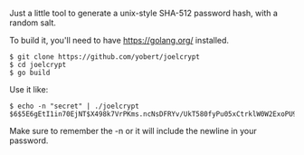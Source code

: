 Just a little tool to generate a unix-style SHA-512 password hash, with a random salt.

To build it, you'll need to have https://golang.org/ installed.

    $ git clone https://github.com/yobert/joelcrypt
    $ cd joelcrypt
    $ go build

Use it like:

    $ echo -n "secret" | ./joelcrypt 
    $6$5E6gEtI1in70EjNT$X498k7VrPKms.ncNsDFRYv/UkT580fyPu05xCtrklW0W2ExoPU93gTbCRIcvQlE7lE.Jp8mQhIEf7qc6XB.PP0

Make sure to remember the -n or it will include the newline in your password.
